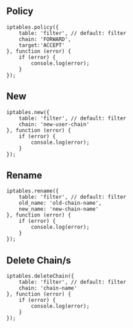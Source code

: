 Policy
------
	iptables.policy({
		table: 'filter', // default: filter
		chain: 'FORWARD',
		target:'ACCEPT'
	}, function (error) {
		if (error) {
			console.log(error);
		}
	});

New
---
	iptables.new({
		table: 'filter', // default: filter
		chain: 'new-user-chain'
	}, function (error) {
		if (error) {
			console.log(error);
		}
	});

Rename
---
	iptables.rename({
		table: 'filter', // default: filter
		old_name: 'old-chain-name',
		new_name: 'new-chain-name'
	}, function (error) {
		if (error) {
			console.log(error);
		}
	});

Delete Chain/s
---
	iptables.deleteChain({
		table: 'filter', // default: filter
		chain: 'chain-name'
	}, function (error) {
		if (error) {
			console.log(error);
		}
	});
